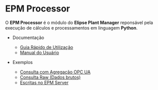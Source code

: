 # EPM Processor

O **EPM Processor** é o módulo do **Elipse Plant Manager** reponsável pela execução de cálculos e processamentos em linguagem **Python**.

* Documentação

  * [Guia Rápido de Utilização](quickstart/EPMProcessorQuickstart.md)
  * [Manual do Usuário](guiadousuario/menu.md)

* Exemplos

  * [Consulta com Agregação OPC UA](exemplos/aggregation_query.py)
  * [Consulta Raw (Dados brutos)](exemplos/raw_query.py)
  * [Escritas no EPM Server](exemplos/write_methods.py)
